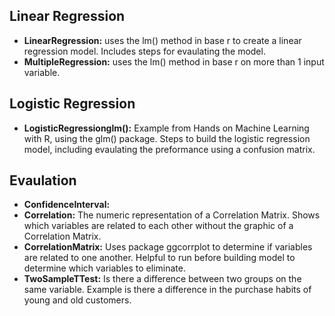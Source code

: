 ## Linear Regression 

- **LinearRegression:** uses the lm() method in base r to create a linear regression model. Includes steps for evaulating the model. 
- **MultipleRegression:** uses the lm() method in base r on more than 1 input variable. 

## Logistic Regression 

- **LogisticRegressionglm():** Example from Hands on Machine Learning with R, using the glm() package. Steps to build the logistic regression model, including evaulating the preformance using a confusion matrix. 

## Evaulation 

- **ConfidenceInterval:** 
- **Correlation:** The numeric representation of a Correlation Matrix. Shows which variables are related to each other without the graphic of a Correlation Matrix. 
- **CorrelationMatrix:** Uses package ggcorrplot to determine if variables are related to one another. Helpful to run before building model to determine which variables to eliminate. 
- **TwoSampleTTest:** Is there a difference between two groups on the same variable. Example is there a difference in the purchase habits of young and old customers. 
